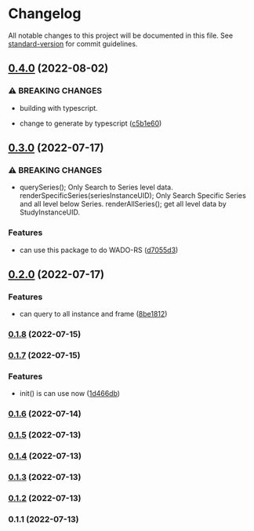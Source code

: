 # Changelog

All notable changes to this project will be documented in this file. See [standard-version](https://github.com/conventional-changelog/standard-version) for commit guidelines.

## [0.4.0](https://github.com/JieuTang/CSY-DICOMweb-WADO-RS-URI/compare/v0.3.0...v0.4.0) (2022-08-02)


### ⚠ BREAKING CHANGES

* building with typescript.

* change to generate by typescript ([c5b1e60](https://github.com/JieuTang/CSY-DICOMweb-WADO-RS-URI/commit/c5b1e601d5f7e090670798356f45dbe5223d68c4))

## [0.3.0](https://github.com/JieuTang/CSY-DICOMweb-WADO-RS-URI/compare/v0.2.0...v0.3.0) (2022-07-17)


### ⚠ BREAKING CHANGES

* querySeries(); Only Search to Series level data.
renderSpecificSeries(seriesInstanceUID); Only Search Specific Series and all level below Series.
renderAllSeries(); get all level data by StudyInstanceUID.

### Features

* can use this package to do WADO-RS ([d7055d3](https://github.com/JieuTang/CSY-DICOMweb-WADO-RS-URI/commit/d7055d3be699021f8218c6ef482ab4e672b3627b))

## [0.2.0](https://github.com/JieuTang/CSY-DICOMweb-WADO-RS-URI/compare/v0.1.8...v0.2.0) (2022-07-17)


### Features

* can query to all instance and frame ([8be1812](https://github.com/JieuTang/CSY-DICOMweb-WADO-RS-URI/commit/8be18123353af1e446dbcf3cfedbbaaaa083a359))

### [0.1.8](https://github.com/JieuTang/CSY-DICOMweb-WADO-RS-URI/compare/v0.1.7...v0.1.8) (2022-07-15)

### [0.1.7](https://github.com/JieuTang/CSY-DICOMweb-WADO-RS-URI/compare/v0.1.6...v0.1.7) (2022-07-15)


### Features

* init() is can use now ([1d466db](https://github.com/JieuTang/CSY-DICOMweb-WADO-RS-URI/commit/1d466dbc01877a9704300627b7d6e62c6b438a24))

### [0.1.6](https://github.com/JieuTang/CSY-DICOMweb-WADO-RS-URI/compare/v0.1.5...v0.1.6) (2022-07-14)

### [0.1.5](https://github.com/JieuTang/CSY-DICOMweb-WADO-RS-URI/compare/v0.1.4...v0.1.5) (2022-07-13)

### [0.1.4](https://github.com/JieuTang/CSY-DICOMweb-WADO-RS-URI/compare/v0.1.3...v0.1.4) (2022-07-13)

### [0.1.3](https://github.com/JieuTang/CSY-DICOMweb-WADO-RS-URI/compare/v0.1.2...v0.1.3) (2022-07-13)

### [0.1.2](https://github.com/JieuTang/CSY-DICOMweb-WADO-RS-URI/compare/v0.1.1...v0.1.2) (2022-07-13)

### 0.1.1 (2022-07-13)
